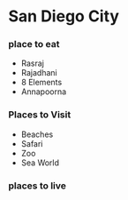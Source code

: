 # San Diego City

### place to eat
- Rasraj
- Rajadhani
- 8 Elements
- Annapoorna

### Places to Visit
- Beaches
- Safari
- Zoo
- Sea World
### places to live
